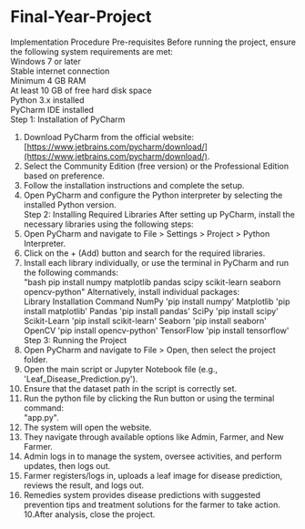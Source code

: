 # Final-Year-Project
Implementation Procedure
Pre-requisites
Before running the project, ensure the following system requirements are met:  
	Windows 7 or later  
	Stable internet connection  
	Minimum 4 GB RAM  
	At least 10 GB of free hard disk space  
	Python 3.x installed  
	PyCharm IDE installed  
Step 1: Installation of PyCharm
1. Download PyCharm from the official website: [https://www.jetbrains.com/pycharm/download/](https://www.jetbrains.com/pycharm/download/).  
2. Select the Community Edition (free version) or the Professional Edition based on preference.  
3. Follow the installation instructions and complete the setup.  
4. Open PyCharm and configure the Python interpreter by selecting the installed Python version.  
Step 2: Installing Required Libraries
After setting up PyCharm, install the necessary libraries using the following steps:  
1. Open PyCharm and navigate to File > Settings > Project > Python Interpreter.  
2. Click on the + (Add) button and search for the required libraries.  
3. Install each library individually, or use the terminal in PyCharm and run the following commands:  
"bash
pip install numpy matplotlib pandas scipy scikit-learn seaborn opencv-python"
Alternatively, install individual packages:  
Library  Installation Command
NumPy  'pip install numpy' 
Matplotlib  'pip install matplotlib' 
Pandas  'pip install pandas' 
SciPy  'pip install scipy' 
Scikit-Learn  'pip install scikit-learn' 
Seaborn  'pip install seaborn' 
OpenCV  'pip install opencv-python' 
TensorFlow  'pip install tensorflow' 
Step 3: Running the Project
1. Open PyCharm and navigate to File > Open, then select the project folder.  
2. Open the main script or Jupyter Notebook file (e.g., 'Leaf_Disease_Prediction.py').  
3. Ensure that the dataset path in the script is correctly set.  
4. Run the python file by clicking the Run button or using the terminal command:  
 "app.py".
5. The system will open the website.  
6. They navigate through available options like Admin, Farmer, and New Farmer.  
7. Admin logs in to manage the system, oversee activities, and perform updates, then logs out.  
8. Farmer registers/logs in, uploads a leaf image for disease prediction, reviews the result, and logs out.  
9. Remedies system provides disease predictions with suggested prevention tips and treatment solutions for the farmer to take action.
10.After analysis, close the project.
